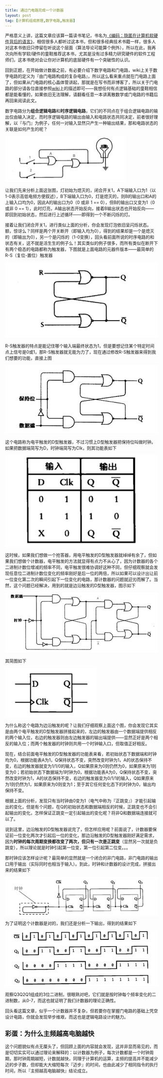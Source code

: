 ```yaml
---
title: 通过门电路完成一个计数器
layout: post
tag: [计算机组成原理,数字电路,触发器]
---
```


严格意义上讲，这篇文章应该算一篇读书笔记，书名为[《编码：隐匿在计算机软硬件背后的语言》](豆瓣)，相信很多人都听过这本书，但和很多经典技术书籍一样，很多人对这本书依旧只停留在听说这个层面（算法导论可能算个例外），所以在此，我再次向所有学软/硬件的童鞋推荐这本书，尤其是没有过多精力研究硬件的软件工程师们，这本书绝对会让你对计算机的底层硬件有一个突破性的认识。

回到正题，在开始做计数器之前，有必要介绍下数字电路和门电路，wiki上关于数字电路的定义为『由门电路构成的复杂电路』，所以这么看来重点就在门电路上面了，但如果从门电路的核心晶体管讲起，那就是在写书而非博客了，所以关于门电路的部分请各位直接参照[wiki](逻辑门)上的描述即可——我想任何有点逻辑基础的童鞋相信都是能看懂的，如果依旧无法理解，请翻看任意一本讲离散数学或门电路的书籍后再回来阅读此文。

数字电路分为**组合逻辑电路**和**时序逻辑电路**，它们的不同点在于组合逻辑电路的输出仅由输入决定，而时序逻辑电路的输出由输入和电路状态共同决定，前者很好理解，以『与门』为例子，任何一对输入显然只产生一种输出结果，那和电路状态的关联是如何产生的呢？

![](/media/img/2013/计数器-01.png)

让我们先来分析上面这张图，灯初始为熄灭的，闭合开关1，A下端输入口为1（以1-0表示高低电频方便叙述），B下端输入口为0，灯是熄灭的，则B的输出口和A的上输入口均为0，因此A的输出口为0（0 或非 1 == 0），但B的输出口又变为1（0 或非 0 == 1），此时灯亮，A输出状态开始反向，接着B输出状态也开始反向——即回到初始状态，然后进行上述循环——即得到一个不断闪烁的灯。

接着让我们闭合开关1，进行类似上面的分析，你会发现灯泡依旧呈闪烁状态。额，惊讶么？同样是两个开关断开（即输入均为0），得到的结果却是一个是熄灭的（即输出为0），另一个是闪烁的（1-0变换），回头看前面所说的时序电路的和状态有关，这不就是活生生的例子么！其实类似的例子很多，而所有类似在断开下有两个稳态的电路都称为触发器，下图就是上面电路的元器件版本——最简单的R-S（复位-置位）触发器

![](/media/img/2013/计数器-02-RS触发器.png)

R-S触发器的特点是能记住哪个输入端最终状态为1，但是要想记住某个特定时间点上信号是0或1，那R-S触发器就无能为力了，现在通过修改R-S触发器来得到我们想要的功能，直接上图

![](/media/img/2013/计数器-03-电平D型触发器.png)

这个电路称为电平触发的D型触发器，不过习惯上D型触发器把保持位叫做时钟。如果把数据端简写为D，时钟端简写为Clk，则其功能表如下

![](/media/img/2013/计数器-04-电平D型触发器功能表.png)

这时候，如果我们想做一个抢答器，用电平触发的D型触发器就绰绰有余了，但如果我们想做个计数器，电平触发的方法就显得有点力不从心了，因为计数器的各个二进制计数位增减的频率不同，电平触发很难协调好这种不同，但仔细观察就会发现任意位二进制计数位变化的频率刚好是后一位的两倍，所以如果可以设计出让前一位变化第二次的瞬间引起下一位变化的电路，那计数器的问题就迎刃而解了。当然，这个问题已经解决，用到的就是边沿触发的D型触发器，图示如下

![](/media/img/2013/计数器-05-边沿D型触发器.png)

其简图如下

![](/media/img/2013/计数器-06-边沿D型触发器简图.png)

为什么称这个电路为边沿触发的呢？让我们仔细观察上面这个图，你会发现它其实是由两个电平触发的D型触发器拼接起来的，左边的触发器由一个数据端提供相反的两个输入位，右边的触发器则由左边触发器的输出端提供——显然正好是两个相反的输入位；而两个触发器的时钟则共用一个时钟输入口，但取值正好相反。

现在，结合前面电平触发的D型触发器的功能表来看，若初始状态下数据端和时钟均为0，根据功能表A为1，Q保持状态不变，突然改变时钟为1，A的状态保持不变，右边的触发器就变为1/1/0的输入，Q如果原来为0则仍然为0，如果原来为1则变为0；若初始状态下数据端为1时钟为0，根据功能表A为0，Q保持状态不变，突然改变时钟为1，A的状态保持不变，右边的触发器变为0/1/1的输入，Q如果原来为1则仍然为1，如果原来为0则变为1；至于其它任何变化态下的时钟为0，输出均保持不变。

根据上面的分析，发现只有当时钟由0变为1（电气中称为『正跳变』）才能引起输出的变化，但是有个问题，在Q的初始状态和数据端相反的时候，正跳变也不会引起输出的变化，怎样保证正跳变一定引起输出的变化呢？将非Q和数据端连接就可以了。

说到这里，边沿触发的D型触发器说完了，但怎样应用呢？前面说了，计数器要保证前一位变化两次才引起后一位的变化，那边沿触发的D型触发器刚好满足需求，因为**时钟的每次周期变换都改变了两次，但只有一次是正跳变**（显然另一次就是负跳变），所以理论就是时钟引起第一位变，第一位引起第二位变。。。

那时钟应该怎样设计呢？最简单的显然就是一个闭合的非门电路，非门电路的输出口用于输出（实际同时也相当于输入）。到此，时钟和计数器的设计完成，拼接出来的结果如下

![](/media/img/2013/计数器-07-计数器.png)

为了证明这个计数器是对的，我们还是分析一下输出，得到的结果如下

![](/media/img/2013/计数器-08-计数器波形.png)

观察Q3Q2Q1组成的3位二进制，很眼熟对吧，它们就是按时钟每个频率变化的二进制数，从0-7，而这也就证明了我们计数器的理论正确性。

回头看这篇文章，似乎一个计数器并不复杂，但若要你在掌握门电路的基础上凭空设计电路，你就会发现举步维艰，而这也是逻辑电路设计的魅力。

## 彩蛋：为什么主频越高电脑越快

这个问题貌似有点无厘头了，但回顾上面的内容就会发现，这并非显而易见的，而是切切实实可以通过理论来解释的：以计数器为例子，每次计数都是一个时钟周期，那时钟周期越短，计数就越快，同理于计算机的运算，主频的提高并不能减少迈的步子数，但却能大大缩短每次『迈步』的时间，也由此减少了相同指令的执行时间，所以『主频越高电脑越快』结论成立。
